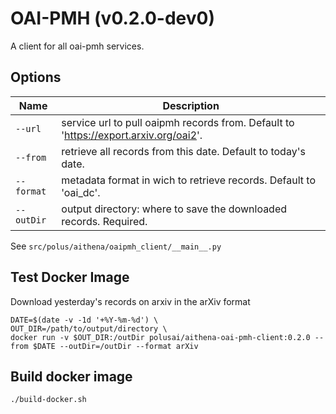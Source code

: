 # OAI-PMH (v0.2.0-dev0)

A client for all oai-pmh services.

## Options

| Name          | Description
|---------------|-------------------------
| `--url`       | service url to pull oaipmh records from. Default to 'https://export.arxiv.org/oai2'.
| `--from`      | retrieve all records from this date. Default to today's date.
| `--format`    | metadata format in wich to retrieve records. Default to 'oai_dc'.
| `--outDir`    | output directory: where to save the downloaded records. Required.

See `src/polus/aithena/oaipmh_client/__main__.py`

## Test Docker Image

Download yesterday's records on arxiv in the arXiv format

```shell
DATE=$(date -v -1d '+%Y-%m-%d') \
OUT_DIR=/path/to/output/directory \
docker run -v $OUT_DIR:/outDir polusai/aithena-oai-pmh-client:0.2.0 --from $DATE --outDir=/outDir --format arXiv
```

## Build docker image

```shell
./build-docker.sh
```
